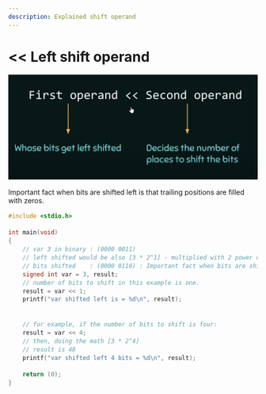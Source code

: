 ```yaml
---
description: Explained shift operand
---
```


# << Left shift operand

![](<.gitbook/assets/Screen Shot 2022-12-12 at 3.53.13 PM.png>)

Important fact when bits are shifted left is that trailing positions are filled with zeros.

```c
#include <stdio.h>

int main(void)
{
	// var 3 in binary : (0000 0011) 
	// left shifted would be also [3 * 2^1] - multiplied with 2 power of 1 wich is 6.  
	// bits shifted    : (0000 0110) : Important fact when bits are shifted left is that trailing positions are filled with zeros.
	signed int var = 3, result;
	// number of bits to shift in this example is one.
	result = var << 1;
	printf("var shifted left is = %d\n", result);
	
	 
	// for example, if the number of bits to shift is four:
	result = var << 4;
	// then, doing the math [3 * 2^4]
	// result is 48
	printf("var shifted left 4 bits = %d\n", result);

	return (0);
}
 
```
